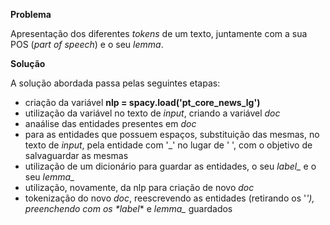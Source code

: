 **Problema**

Apresentação dos diferentes *tokens* de um texto, juntamente com a sua POS (*part of speech*) e o seu *lemma*.

**Solução**

A solução abordada passa pelas seguintes etapas:
* criação da variável **nlp = spacy.load('pt_core_news_lg')**
* utilização da variável no texto de *input*, criando a variável *doc*
* anaálise das entidades presentes em *doc*
* para as entidades que possuem espaços, substituição das mesmas, no texto de *input*, pela entidade com '_' no lugar de ' ', com o objetivo de salvaguardar as mesmas
* utilização de um dicionário para guardar as entidades, o seu *label_* e o seu *lemma_*
* utilização, novamente, da nlp para criação de novo *doc*
* tokenização do novo *doc*, reescrevendo as entidades (retirando os '_'), preenchendo com os *label_* e *lemma_* guardados